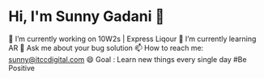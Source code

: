 # Hi, I'm Sunny Gadani 👋

🔭 I’m currently working on 10W2s | Express Liqour
🌱 I’m currently learning AR
💬 Ask me about your bug solution
📫 How to reach me: sunny@itccdigital.com
😄 Goal : Learn new things every single day #Be Positive
